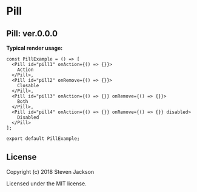Pill
================
Pill: ver.0.0.0 
---
**Typical render usage:**

```
const PillExample = () => [
  <Pill id="pill1" onAction={() => {}}>
    Action
  </Pill>,
  <Pill id="pill2" onRemove={() => {}}>
    Closable
  </Pill>,
  <Pill id="pill3" onAction={() => {}} onRemove={() => {}}>
    Both
  </Pill>,
  <Pill id="pill4" onAction={() => {}} onRemove={() => {}} disabled>
    Disabled
  </Pill>
];

export default PillExample;
```

## License
Copyright (c) 2018 Steven Jackson

Licensed under the MIT license.
